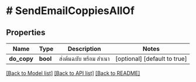 # # SendEmailCoppiesAllOf

## Properties

Name | Type | Description | Notes
------------ | ------------- | ------------- | -------------
**do_copy** | **bool** | ส่งต้นฉบับ พร้อม สำเนา | [optional] [default to true]

[[Back to Model list]](../../README.md#documentation-for-models) [[Back to API list]](../../README.md#documentation-for-api-endpoints) [[Back to README]](../../README.md)


